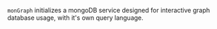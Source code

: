 `monGraph` initializes a mongoDB service designed for interactive graph
database usage, with it's own query language.